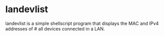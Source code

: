 # landevlist
landevlist is a simple shellscript program that displays the MAC and IPv4 addresses of # all devices connected in a LAN.
